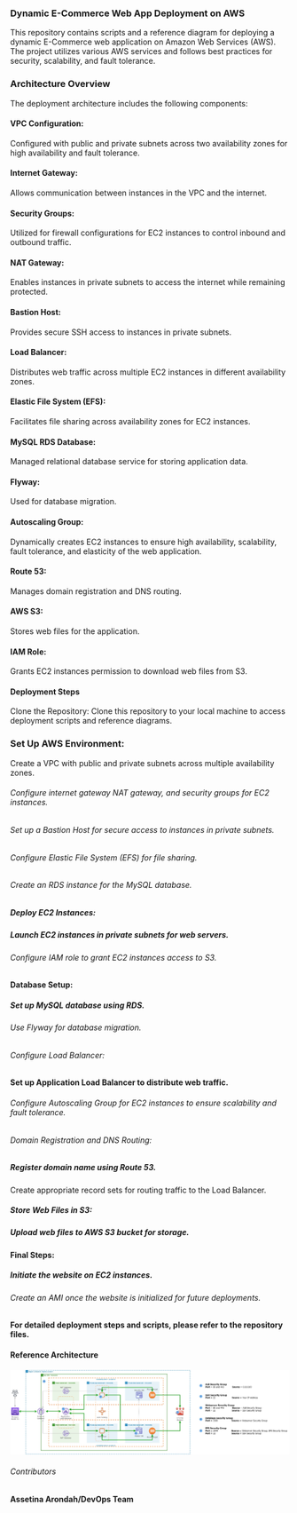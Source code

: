 
### Dynamic E-Commerce Web App Deployment on AWS

This repository contains scripts and a reference diagram for deploying a dynamic E-Commerce web application on Amazon Web Services (AWS). The project utilizes various AWS services and follows best practices for security, scalability, and fault tolerance.

### Architecture Overview
The deployment architecture includes the following components:
#### VPC Configuration: 
Configured with public and private subnets across two availability zones for high availability and fault tolerance.
#### Internet Gateway: 
Allows communication between instances in the VPC and the internet.
#### Security Groups: 
Utilized for firewall configurations for EC2 instances to control inbound and outbound traffic.
#### NAT Gateway: 
Enables instances in private subnets to access the internet while remaining protected.
#### Bastion Host: 
Provides secure SSH access to instances in private subnets.
#### Load Balancer: 
Distributes web traffic across multiple EC2 instances in different availability zones.
#### Elastic File System (EFS): 
Facilitates file sharing across availability zones for EC2 instances.
#### MySQL RDS Database: 
Managed relational database service for storing application data.
#### Flyway: 
Used for database migration.
#### Autoscaling Group: 
Dynamically creates EC2 instances to ensure high availability, scalability, fault tolerance, and elasticity of the web application.
#### Route 53: 
Manages domain registration and DNS routing.
#### AWS S3: 
Stores web files for the application.
#### IAM Role: 
Grants EC2 instances permission to download web files from S3.
#### Deployment Steps
Clone the Repository: Clone this repository to your local machine to access deployment scripts and reference diagrams.
### Set Up AWS Environment:
Create a VPC with public and private subnets across multiple availability zones.
######  Configure internet gateway  NAT gateway, and security groups for EC2 instances.
###### Set up a Bastion Host for secure access to instances in private subnets.
###### Configure Elastic File System (EFS) for file sharing.
###### Create an RDS instance for the MySQL database.
##### Deploy EC2 Instances:
##### Launch EC2 instances in private subnets for web servers.
###### Configure IAM role to grant EC2 instances access to S3.
#### Database Setup:
##### Set up MySQL database using RDS.
###### Use Flyway for database migration.
###### Configure Load Balancer:
#### Set up Application Load Balancer to distribute web traffic.
###### Configure Autoscaling Group for EC2 instances to ensure scalability and fault tolerance.
###### Domain Registration and DNS Routing:
##### Register domain name using Route 53.
Create appropriate record sets for routing traffic to the Load Balancer.
##### Store Web Files in S3:
##### Upload web files to AWS S3 bucket for storage.
#### Final Steps:
##### Initiate the website on EC2 instances.
###### Create an AMI once the website is initialized for future deployments.
#### For detailed deployment steps and scripts, please refer to the repository files.

#### Reference Architecture
<img src="4.WordPress_SG (1).jpg">

###### Contributors

#### Assetina Arondah/DevOps Team
